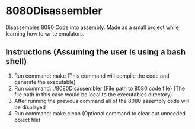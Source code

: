 # 8080Disassembler
Disassembles 8080 Code into assembly. Made as a small project while learning how to write emulators.

## Instructions (Assuming the user is using a bash shell)
1. Run command: make (This command will compile the code and generate the executable)
2. Run command: ./8080Disassembler {File path to 8080 code file} (The file path in this case would be local to the executables directory)
3. After running the previous command all of the 8080 assembly code will be displayed
4. Run command: make clean (Optional command to clear out unneeded object file)
